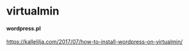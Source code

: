 # virtualmin

#### wordpress.pl
https://kallelilja.com/2017/07/how-to-install-wordpress-on-virtualmin/

